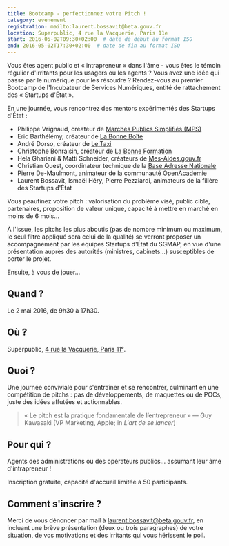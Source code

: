 ```yaml
---
title: Bootcamp - perfectionnez votre Pitch !
category: evenement
registration: mailto:laurent.bossavit@beta.gouv.fr
location: Superpublic, 4 rue la Vacquerie, Paris 11e
start: 2016-05-02T09:30+02:00  # date de début au format ISO
end: 2016-05-02T17:30+02:00  # date de fin au format ISO
---
```


Vous êtes agent public et « intrapreneur » dans l'âme - vous êtes le témoin régulier d'irritants pour les usagers ou les agents ? Vous avez une idée qui passe par le numérique pour les résoudre ? Rendez-vous au premier Bootcamp de l'Incubateur de Services Numériques, entité de rattachement des « Startups d'État ».

En une journée, vous rencontrez des mentors expérimentés des Startups d'État :

- Philippe Vrignaud, créateur de [Marchés Publics Simplifiés (MPS)](https://beta.gouv.fr/startup/mps.html)
- Eric Barthélémy, créateur de [La Bonne Boîte](https://beta.gouv.fr/startup/labonneboite.html)
- André Dorso, créateur de [Le.Taxi](https://beta.gouv.fr/startup/taxi.html)
- Christophe Bonraisin, créateur de [La Bonne Formation](https://beta.gouv.fr/startup/labonneformation.html)
- Hela Ghariani & Matti Schneider, créateurs de [Mes-Aides.gouv.fr](https://beta.gouv.fr/startup/mes-aides.html)
- Christian Quest, coordinateur technique de la [Base Adresse Nationale](https://beta.gouv.fr/startup/ban.html)
- Pierre De-Maulmont, animateur de la communauté [OpenAcademie](https://openacademie.beta.gouv.fr/)
- Laurent Bossavit, Ismaël Héry, Pierre Pezziardi, animateurs de la filière des Startups d'État

Vous peaufinez votre pitch : valorisation du problème visé, public cible, partenaires, proposition de valeur unique, capacité à mettre en marché en moins de 6 mois…

À l'issue, les pitchs les plus aboutis (pas de nombre minimum ou maximum, le seul filtre appliqué sera celui de la qualité) se verront proposer un accompagnement par les équipes Startups d'État du SGMAP, en vue d'une présentation auprès des autorités (ministres, cabinets…) susceptibles de porter le projet.

Ensuite, à vous de jouer…

## Quand ?

Le 2 mai 2016, de 9h30 à 17h30.

## Où ?

Superpublic, [4 rue la Vacquerie, Paris 11ᵉ](http://adresse.data.gouv.fr/map/#14/48.8563/2.3685).

## Quoi ?

Une journée conviviale pour s'entraîner et se rencontrer, culminant en une compétition de pitchs : pas de développements, de maquettes ou de POCs, juste des idées affutées et actionnables.

> « Le pitch est la pratique fondamentale de l’entrepreneur » — Guy Kawasaki (VP Marketing, Apple; in *L'art de se lancer*)

## Pour qui ?

Agents des administrations ou des opérateurs publics… assumant leur âme d'intrapreneur !

Inscription gratuite, capacité d'accueil limitée à 50 participants.

## Comment s'inscrire ?

Merci de vous dénoncer par mail à <laurent.bossavit@beta.gouv.fr>, en incluant une brève présentation (deux ou trois paragraphes) de votre situation, de vos motivations et des irritants qui vous hérissent le poil.
